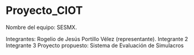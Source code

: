 # Proyecto_CIOT
Nombre del equipo: SESMX.

Integrantes:
Rogelio de Jesús Portillo Vélez (representante).
Integrante 2
Integrante 3
Proyecto propuesto: Sistema de Evaluación de Simulacros
